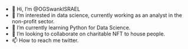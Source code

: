 - 👋 Hi, I’m @OGSwankISRAEL
- 👀 I’m interested in data science, currently working as an analyst in the non-profit sector.
- 🌱 I’m currently learning Python for Data Science.
- 💞️ I’m looking to collaborate on charitable NFT to house people. 
- 📫 How to reach me twitter.

<!---
OGSwankISRAEL/OGSwankISRAEL is a ✨ special ✨ repository because its `README.md` (this file) appears on your GitHub profile.
You can click the Preview link to take a look at your changes.
--->
